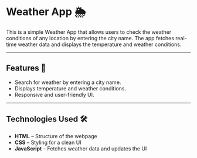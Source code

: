 # Weather App 🌦️    
    
This is a simple Weather App that allows users to check the weather conditions of any location by entering the city name. The app fetches real-time weather data and displays the temperature and weather conditions.
  
---
  
## Features 🚀  
- Search for weather by entering a city name.  
- Displays temperature and weather conditions.  
- Responsive and user-friendly UI.  

---

## Technologies Used 🛠️  
- **HTML** – Structure of the webpage  
- **CSS** – Styling for a clean UI  
- **JavaScript** – Fetches weather data and updates the UI  


